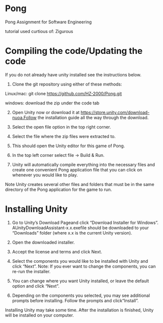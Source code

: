 # Pong
Pong Assignment for Software Engineering 

tutorial used curtious of: Zigurous 

# Compiling the code/Updating the code

If you do not already have unity installed see the instructions below.

1) Clone the git repository using either of these methods:

Linux/mac: git clone https://github.com/HZ-2000/Pong.git

windows: download the zip under the code tab

2) Open Unity now or download it at https://store.unity.com/download-nuoa.Follow the installation guide all the way through the download.

3) Select the open file option in the top right corner.

4) Select the file where the zip files were extracted to.

5) This should open the Unity editor for this game of Pong.

6) In the top left corner select file -> Build & Run.

7) Unity will automatically compile everything into the necessary files and create one convenient Pong application file that you can click on whenever you would like to play. 

Note Unity creates several other files and folders that must be in the same directory of the Pong application for the game to run. 

# Installing Unity

1. Go to Unity’s Download Pageand click “Download Installer for Windows”. 
AUnityDownloadAssistant-x.x.exefile should be downloaded to your “Downloads” folder (where x.x is the current Unity version).

2. Open the downloaded installer.

3. Accept the license and terms and click Next.

4. Select the components you would like to be installed with Unity and click “Next”. Note: If you ever want to change the components, you can re-run the installer.

5. You can change where you want Unity installed, or leave the default option and click “Next”.

6. Depending on the components you selected, you may see additional prompts before installing. Follow the prompts and click“Install”. 

Installing Unity may take some time. After the installation is finished, Unity will be installed on your computer.


